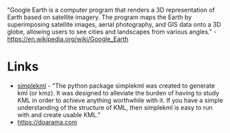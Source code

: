 "Google Earth is a computer program that renders a 3D representation of Earth based on satellite imagery. The program maps the Earth by superimposing satellite images, aerial photography, and GIS data onto a 3D globe, allowing users to see cities and landscapes from various angles." - <https://en.wikipedia.org/wiki/Google_Earth>

# Links

- [simplekml](https://simplekml.readthedocs.io/en/latest/) - "The python package simplekml was created to generate kml (or kmz). It was designed to alleviate the burden of having to study KML in order to achieve anything worthwhile with it. If you have a simple understanding of the structure of KML, then simplekml is easy to run with and create usable KML."
- <https://doarama.com>
